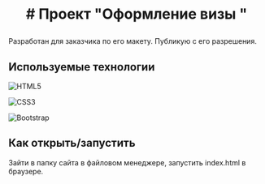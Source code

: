 # <p align='center'># Проект "Оформление визы "</p>
Разработан для заказчика по его макету. Публикую с его разрешения.

## Используемые технологии

![HTML5](https://img.shields.io/badge/html5-%23E34F26.svg?style=for-the-badge&logo=html5&logoColor=white)

![CSS3](https://img.shields.io/badge/css3-%231572B6.svg?style=for-the-badge&logo=css3&logoColor=white)


![Bootstrap](https://img.shields.io/badge/bootstrap-%23563D7C.svg?style=for-the-badge&logo=bootstrap&logoColor=white)


## Как открыть/запустить

Зайти в папку сайта в файловом менеджере, запустить  index.html в браузере.


